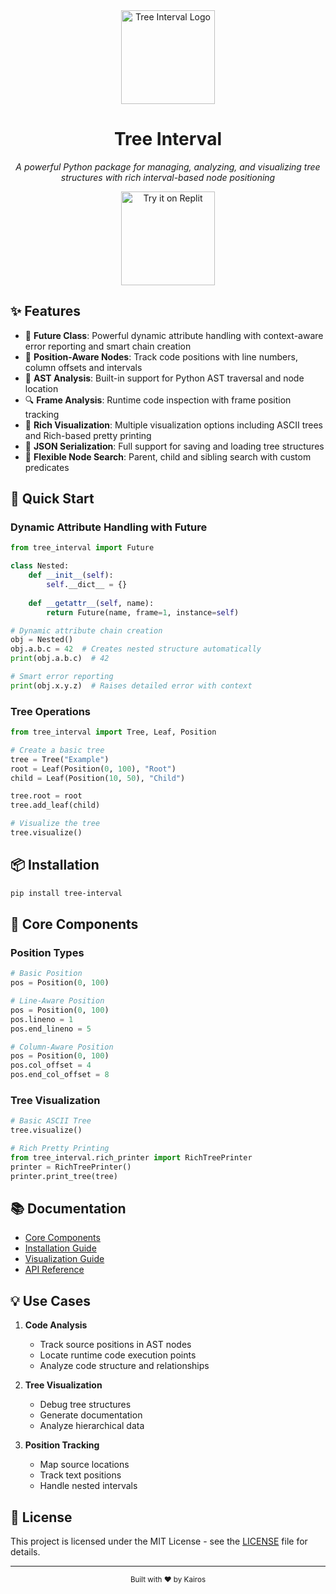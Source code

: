 
<div align="center">
  <img src="resources/icon_raster.png" alt="Tree Interval Logo" width="150"/>
  <h1>Tree Interval</h1>
  <p><em>A powerful Python package for managing, analyzing, and visualizing tree structures with rich interval-based node positioning</em></p>
  
  <a href="https://replit.com/@kairos/treeinterval">
    <img src="resources/replit.png" alt="Try it on Replit" width="150"/>
  </a>
  
</div>

## ✨ Features

- 🔮 **Future Class**: Powerful dynamic attribute handling with context-aware error reporting and smart chain creation
- 📍 **Position-Aware Nodes**: Track code positions with line numbers, column offsets and intervals
- 🌲 **AST Analysis**: Built-in support for Python AST traversal and node location
- 🔍 **Frame Analysis**: Runtime code inspection with frame position tracking
- 🎨 **Rich Visualization**: Multiple visualization options including ASCII trees and Rich-based pretty printing
- 💾 **JSON Serialization**: Full support for saving and loading tree structures
- 🔎 **Flexible Node Search**: Parent, child and sibling search with custom predicates

## 🚀 Quick Start

### Dynamic Attribute Handling with Future

```python
from tree_interval import Future

class Nested:
    def __init__(self):
        self.__dict__ = {}
        
    def __getattr__(self, name):
        return Future(name, frame=1, instance=self)

# Dynamic attribute chain creation
obj = Nested()
obj.a.b.c = 42  # Creates nested structure automatically
print(obj.a.b.c)  # 42

# Smart error reporting
print(obj.x.y.z)  # Raises detailed error with context
```

### Tree Operations

```python
from tree_interval import Tree, Leaf, Position

# Create a basic tree
tree = Tree("Example")
root = Leaf(Position(0, 100), "Root")
child = Leaf(Position(10, 50), "Child")

tree.root = root
tree.add_leaf(child)

# Visualize the tree
tree.visualize()
```

## 📦 Installation

```bash
pip install tree-interval
```

## 🎯 Core Components

### Position Types
```python
# Basic Position
pos = Position(0, 100)

# Line-Aware Position
pos = Position(0, 100)
pos.lineno = 1
pos.end_lineno = 5

# Column-Aware Position
pos = Position(0, 100)
pos.col_offset = 4
pos.end_col_offset = 8
```

### Tree Visualization
```python
# Basic ASCII Tree
tree.visualize()

# Rich Pretty Printing
from tree_interval.rich_printer import RichTreePrinter
printer = RichTreePrinter()
printer.print_tree(tree)
```

## 📚 Documentation

- [Core Components](docs/wiki/Core-Components.md)
- [Installation Guide](docs/wiki/Installation.md)
- [Visualization Guide](docs/wiki/Visualization.md)
- [API Reference](docs/API_REFERENCE.md)

## 💡 Use Cases

1. **Code Analysis**
   - Track source positions in AST nodes
   - Locate runtime code execution points
   - Analyze code structure and relationships

2. **Tree Visualization** 
   - Debug tree structures
   - Generate documentation
   - Analyze hierarchical data

3. **Position Tracking**
   - Map source locations
   - Track text positions
   - Handle nested intervals

## 📝 License

This project is licensed under the MIT License - see the [LICENSE](LICENSE) file for details.

---

<div align="center">
  <sub>Built with ❤️ by Kairos</sub>
</div>
